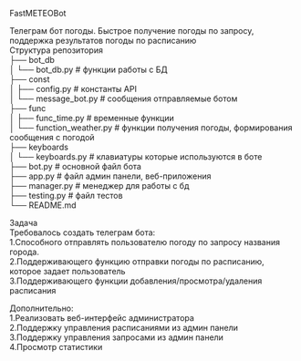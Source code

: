 <p class="has-line-data" data-line-start="0" data-line-end="17">FastMETEOBot<br>
 <div>Телеграм бот погоды. Быстрое получение погоды по запросу, поддержка результатов погоды по расписанию</div>
 <div> </div>
Структура репозитория<br>
├── bot_db<br>
│ └── bot_db.py # функции работы с БД<br>
├── const<br>
│ ├── config.py # константы API<br>
│ └── message_bot.py # сообщения отправляемые ботом<br>
├── func<br>
│ ├── func_time.py # временные функции<br>
│ └── function_weather.py # функции получения погоды, формирования сообщения с погодой<br>
├── keyboards<br>
│ └── keyboards.py # клавиатуры которые используются в боте<br>
├── bot.py # основной файл бота<br>
├── app.py # файл админ панели, веб-приложения<br>
├── manager.py # менеджер для работы с бд<br>
├── testing.py # файл тестов<br>
└── README.md</p>
<p class="has-line-data" data-line-start="18" data-line-end="23">Задача<br>
Требовалось создать телеграм бота:<br>
1.Cпособного отправлять пользователю погоду по запросу названия города.<br>
2.Поддерживающего функцию отправки погоды по расписанию, которое задает пользователь<br>
3.Поддерживающего функции добавления/просмотра/удаления расписания</p>
<p class="has-line-data" data-line-start="24" data-line-end="29">Дополнительно:<br>
1.Реализовать веб-интерфейс администратора<br>
2.Поддержку управления расписаниями из админ панели<br>
3.Поддержку управления запросами из админ панели<br>
4.Просмотр статистики</p>
